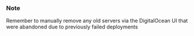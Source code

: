 <!-- usedin: [ _legacy_docker/Tutorials/2012-01-06-digitalocean-server-creation-errors.md, _maestro/Tutorials/2012-01-06-digitalocean-server-creation-errors.md, _node/tutorials/2012-01-06-digitalocean-server-creation-errors.md, _rails/Tutorials/2012-01-06-digitalocean-server-creation-errors.md] -->


### Note

Remember to manually remove any old servers via the DigitalOcean UI that were abandoned due to previously failed deployments



